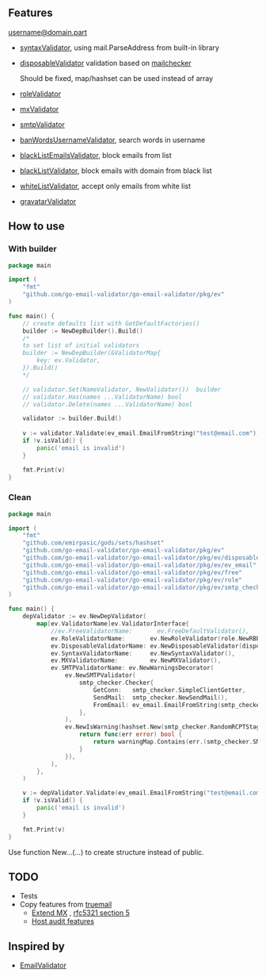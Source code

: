 ## Features

username@domain.part

* [syntaxValidator](pkg/ev/validator_syntax.go), using mail.ParseAddress from built-in library
* [disposableValidator](pkg/ev/validator_disposable.go) validation based
  on [mailchecker](https://github.com/FGRibreau/mailchecker)

  Should be fixed, map/hashset can be used instead of array
* [roleValidator](pkg/ev/validator_role.go)
* [mxValidator](pkg/ev/validator_mx.go)
* [smtpValidator](pkg/ev/validator_smtp.go)
* [banWordsUsernameValidator](pkg/ev/validator_banwords_username.go), search words in username
* [blackListEmailsValidator](pkg/ev/validator_blacklist_email.go), block emails from list
* [blackListValidator](pkg/ev/validator_blacklist_domain.go), block emails with domain from black list
* [whiteListValidator](pkg/ev/validator_whitelist_domain.go), accept only emails from white list
* [gravatarValidator](pkg/ev/validator_gravatar.go)


## How to use

### With builder

```go
package main

import (
    "fmt"
    "github.com/go-email-validator/go-email-validator/pkg/ev"
)

func main() {
    // create defaults list with GetDefaultFactories()
    builder := NewDepBuilder().Build()
    /*
    to set list of initial validators
    builder := NewDepBuilder(&ValidatorMap{
        key: ev.Validator,
    }).Build()
    */

    // validator.Set(NameValidator, NewValidator())  builder
    // validator.Has(names ...ValidatorName) bool
    // validator.Delete(names ...ValidatorName) bool

    validator := builder.Build()
    
    v := validator.Validate(ev_email.EmailFromString("test@email.com"))
    if !v.isValid() {
        panic('email is invalid')
    }

    fmt.Print(v)
}

```

### Clean
```go
package main

import (
    "fmt"
    "github.com/emirpasic/gods/sets/hashset"
    "github.com/go-email-validator/go-email-validator/pkg/ev"
    "github.com/go-email-validator/go-email-validator/pkg/ev/disposable"
    "github.com/go-email-validator/go-email-validator/pkg/ev/ev_email"
    "github.com/go-email-validator/go-email-validator/pkg/ev/free"
    "github.com/go-email-validator/go-email-validator/pkg/ev/role"
    "github.com/go-email-validator/go-email-validator/pkg/ev/smtp_checker"
)

func main() {
    depValidator := ev.NewDepValidator(
        map[ev.ValidatorName]ev.ValidatorInterface{
            //ev.FreeValidatorName:       ev.FreeDefaultValidator(),
            ev.RoleValidatorName:       ev.NewRoleValidator(role.NewRBEASetRole()),
            ev.DisposableValidatorName: ev.NewDisposableValidator(disposable.NewFuncDisposable(disposable.MailChecker)),
            ev.SyntaxValidatorName:     ev.NewSyntaxValidator(),
            ev.MXValidatorName:         ev.NewMXValidator(),
            ev.SMTPValidatorName: ev.NewWarningsDecorator(
                ev.NewSMTPValidator(
                    smtp_checker.Checker{
                        GetConn:   smtp_checker.SimpleClientGetter,
                        SendMail:  smtp_checker.NewSendMail(),
                        FromEmail: ev_email.EmailFromString(smtp_checker.DefaultEmail),
                    },
                ),
                ev.NewIsWarning(hashset.New(smtp_checker.RandomRCPTStage), func(warningMap ev.WarningSet) ev.IsWarning {
                    return func(err error) bool {
                        return warningMap.Contains(err.(smtp_checker.SMTPError).Stage())
                    }
                }),
            ),
        },
    )

    v := depValidator.Validate(ev_email.EmailFromString("test@email.com"))
    if !v.isValid() {
        panic('email is invalid')
    }

    fmt.Print(v)
}
```

Use function New...(...) to create structure instead of public.

## TODO

* Tests
* Copy features from [truemail](https://github.com/truemail-rb/truemail)
    * [Extend MX](https://truemail-rb.org/truemail-gem/#/validations-layers?id=mx-validation)
      , [rfc5321 section 5](https://tools.ietf.org/html/rfc5321#section-5)
    * [Host audit features](https://truemail-rb.org/truemail-gem/#/host-audit-features)

## Inspired by

* [EmailValidator](https://github.com/egulias/EmailValidator)
